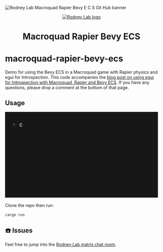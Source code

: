 <img src="./images/rodneylab-github-macroquad-rapier-bevy-ecs.png" alt="Rodney Lab Macroquad Rapier Bevy E C S Git Hub banner">

<p align="center">
  <a aria-label="Open Rodney Lab site" href="https://rodneylab.com" rel="nofollow noopener noreferrer">
    <img alt="Rodney Lab logo" src="https://rodneylab.com/assets/icon.png" width="60" />
  </a>
</p>
<h1 align="center">
  Macroquad Rapier Bevy ECS
</h1>

# macroquad-rapier-bevy-ecs

Demo for using the Bevy ECS in a Macroquad game with Rapier physics and egui for Introspection. This code accompanies the <a href="https://rodneylab.com/using-egui-for-bevy-ecs-introspection/">blog post on using egui for Introspection with Macroquad, Rapier and Bevy ECS</a>. If you have any questions, please drop a comment at the bottom of that page.

## Usage

<img src="./images/getting-started.gif" alt="Terminal animation shows the user entering the following command: cargo run. Then, the code compiles and outputs a statement indicating thecode is running.">

Clone the repo then run:

```shell
cargo run
```

## ☎️ Issues

Feel free to jump into the
[Rodney Lab matrix chat room](https://matrix.to/#/%23rodney:matrix.org).
